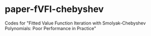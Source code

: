 # paper-fVFI-chebyshev
Codes for "Fitted Value Function Iteration with Smolyak-Chebyshev Polynomials: Poor Performance in Practice"
